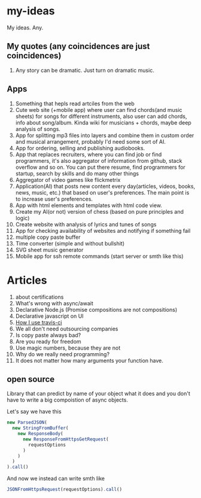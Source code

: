 # my-ideas
My ideas. Any.

## My quotes (any coincidences are just coincidences)

1. Any story can be dramatic. Just turn on dramatic music.

## Apps

1. Something that hepls read artciles from the web
2. Cute web site (+mobile app) where user can find chords(and music sheets) for songs for different instruments, also user can add chords, info about song/album. Kinda wiki for musicians + chords, maybe deep analysis of songs.
3. App for splitting mp3 files into layers and combine them in custom order and musical arrangement, probably I'd need some sort of AI.
4. App for ordering, selling and publishing audiobooks.
5. App that replaces recruiters, where you can find job or find programmers, it's also aggregator of information from github, stack overflow and so on. You can put there resume, find programmers for startup, search by skills and do many other things
6. Aggregator of video games like flickmetrix 
7. Application(AI) that posts new content every day(articles, videos, books, news, music, etc.) that based on user's preferences. The main point is to increase user's preferences.
8. App with html elements and templates with html code view. 
9. Create my AI(or not) version of chess (based on pure principles and logic)
10. Create website with analysis of lyrics and tunes of songs
11. App for checking availability of websites and notifying if something fail
12. multiple copy paste buffer
13. Time converter (simple and without bullshit)
14. SVG sheet music generator
15. Mobile app for ssh remote commands (start server or smth like this)

# Articles

1. about certifications
2. What's wrong with async/await
3. Declarative Node.js (Promise compositions are not compositions)
4. Declarative javascript on UI
5. [How I use travis-ci](https://guseyn.com/posts/travis-control-quality?v=1.0.64)
6. We all don't need outsourcing companies
7. Is copy paste always bad?
8. Are you ready for freedom 
9. Use magic numbers, because they are not
10. Why do we really need programming? 
11. It does not matter how many arguments your function have.

## open source

Library that can predict by name of your object what it does and you don't have to write a big compoistion of async objects.

Let's say we have this

```js
new ParsedJSON(
  new StringFromBuffer(
    new ResponseBody(
      new ResponseFromHttpsGetRequest(
        requestOptions
      )
    )
  )
).call()
```

And now we instead can write smth like

```js
JSONFromHttpsRequest(requestOptions).call()
```



